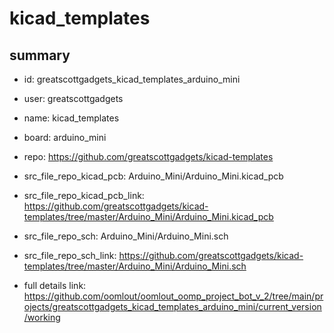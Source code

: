 # kicad_templates
 
## summary 
* id: greatscottgadgets_kicad_templates_arduino_mini
* user: greatscottgadgets
* name: kicad_templates
* board: arduino_mini
* repo: https://github.com/greatscottgadgets/kicad-templates
* src_file_repo_kicad_pcb: Arduino_Mini/Arduino_Mini.kicad_pcb
* src_file_repo_kicad_pcb_link: https://github.com/greatscottgadgets/kicad-templates/tree/master/Arduino_Mini/Arduino_Mini.kicad_pcb


* src_file_repo_sch: Arduino_Mini/Arduino_Mini.sch
* src_file_repo_sch_link: https://github.com/greatscottgadgets/kicad-templates/tree/master/Arduino_Mini/Arduino_Mini.sch
* full details link: https://github.com/oomlout/oomlout_oomp_project_bot_v_2/tree/main/projects/greatscottgadgets_kicad_templates_arduino_mini/current_version/working  







